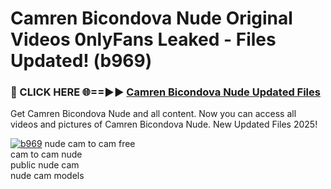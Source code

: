 # Camren Bicondova Nude Original Videos 0nlyFans Leaked - Files Updated! (b969)

<h3>🔴 CLICK HERE 🌐==►► <a href="https://tinyurl.com/4mcuefdz" rel="nofollow">Camren Bicondova Nude Updated Files</a></h3>

Get Camren Bicondova Nude and all content. Now you can access all videos and pictures of Camren Bicondova Nude. New Updated Files 2025!

[![b969](https://i.imgur.com/StAQSOY.gif)](https://tinyurl.com/4mcuefdz)
nude cam to cam free<br>
cam to cam nude<br>
public nude cam<br>
nude cam models